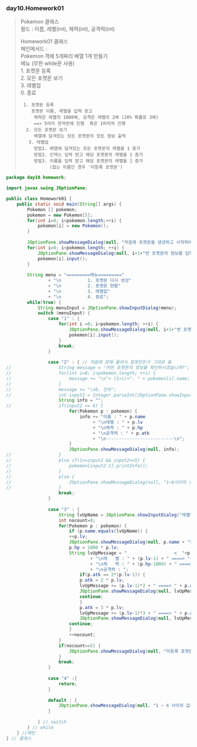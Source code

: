### day10.Homework01
>   Pokemon 클래스    
>       필드 : 이름, 레벨(int), 체력(int), 공격력(int)     
>     
>   Homework01 클래스     
>       메인메서드 :     
>          Pokemon 객체 5개짜리 배열 1개 만들기     
>          메뉴 (무한 while문 사용)     
>             1. 포켓몬 등록    
>             2. 모든 포켓몬 보기    
>             3. 레벨업    
>             0. 종료    
>          
>      1. 포켓몬 등록    
>         포켓몬 이름, 레벨을 입력 받고     
>          체력은 레벨의 1000배, 공격은 레벨의 2배 (20% 확률로 3배)     
>          ==> 5마리 한꺼번에 진행  혹은 1마리씩 진행     
>       2. 모든 포켓몬 보기    
>          배열에 담겨있는 모든 포켓몬의 모든 정보 출력    
>        3. 레벨업    
>          방법1. 배열에 담겨있는 모든 포켓몬의 레벨을 1 증가    
>          방법2. 인덱스 입력 받고 해당 포켓몬의 레벨을 1 증가    
>          방법3. 이름을 입력 받고 해당 포켓몬의 레벨을 1 증가    
>                (없는 이름인 경우 '미등록 포켓몬')     

```java
package day10.homework;

import javax.swing.JOptionPane;

public class Homework01 {
	public static void main(String[] args) {
		Pokemon [] pokemon;
		pokemon = new Pokemon[5];
		for(int i=0; i<pokemon.length;++i) {
			pokemon[i] = new Pokemon();
		}
		
		JOptionPane.showMessageDialog(null, "처음에 포켓몬을 생성하고 시작하여야 합니다.");
		for(int i=0; i<pokemon.length; ++i) {
			JOptionPane.showMessageDialog(null, i+1+"번 포켓몬의 정보를 입력하세요");
			pokemon[i].input();
		}
		
		String menu = "=========메뉴========="
				+ "\n          1. 포켓몬 다시 생성"
				+ "\n          2. 포켓몬 현황"
				+ "\n          3. 레벨업"
				+ "\n          4. 종료";
		while(true) {
			String menuInput = JOptionPane.showInputDialog(menu);
			switch (menuInput) {
				case "1" : {
					for(int i =0; i<pokemon.length; ++i) {
						JOptionPane.showMessageDialog(null, i+1+"번 포켓몬의 정보를 입력하세요");
						pokemon[i].input();
					}
					break;
				}
				
				case "2" : { // 처음에 문제 몰라서 잘못만든거 그대로 둠
//					String message = "어떤 포켓몬의 정보를 확인하시겠습니까?";
//					for(int i=0; i<pokemon.length; ++i) {
//						message += "\n"+ (1+i)+". " + pokemon[i].name;
//					}
//					message += "\n6. 전부";
//					int input2 = Integer.parseInt(JOptionPane.showInputDialog(message));
					String info = "";
//					if(input2 == 6) {
						for(Pokemon p : pokemon) {
							info += "이름 : " + p.name 
								 + "\n레벨 : " + p.lv 
								 + "\n체력 : " + p.hp 
								 + "\n공격력 : " + p.atk
								 + "\n--------------------------\n";
						}
						JOptionPane.showMessageDialog(null, info);
//					}
//					else if(1<=input2 && input2<=5) {
//						pokemon[input2-1].printInfo();
//					}
//					else {
//						JOptionPane.showMessageDialog(null, "1~6사이의 숫자를 입력하세요");
//					}
					break;
				}
				
				case "3" : {
					String lvUpName = JOptionPane.showInputDialog("레벨업할 포켓몬의 이름을 입력하세요");
					int nocount=0;
					for(Pokemon p : pokemon) {
						if (p.name.equals(lvUpName)) {
						++p.lv;
						JOptionPane.showMessageDialog(null, p.name + "의 레벨이 1 올라 " + p.lv + "가 되었다!");
						p.hp = 1000 * p.lv;
						String lvUpMessage = "                  <  "+p.name +"  >"
								+ "\n레   벨 : " + (p.lv-1) + " ====> " + p.lv
								+ "\n체   력 : " + (p.hp-1000) + " ====> " + p.hp
								+ "\n공격력 : ";	
							if(p.atk == 2*(p.lv-1)) {
							p.atk = 2 * p.lv;
							lvUpMessage += (p.lv-1)*2 + " ====> " + p.atk;
							JOptionPane.showMessageDialog(null, lvUpMessage);
							continue;
							}
							p.atk = 3 * p.lv;
							lvUpMessage += (p.lv-1)*3 + " ====> " + p.atk;
							JOptionPane.showMessageDialog(null, lvUpMessage);
						continue;
						}
						++nocount;									
					}
					if(nocount==5) {
						JOptionPane.showMessageDialog(null, "미등록 포켓몬 입니다.");
					}
					break;
				}
				
				case "4" :{
					return;
				}
				
				default : {
					JOptionPane.showMessageDialog(null, "1 ~ 4 사이의 값을 입력하세요");
				}
								
			} // switch			
	 	} // while		
	} //메인
} // 클래스
```
